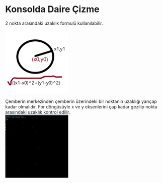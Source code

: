 # Konsolda Daire Çizme

2 nokta arasındaki uzaklık formulü kullanılabilir.

<img src="formul.png" width="200" height="200"/> <br> 

Çemberin merkezinden çemberin üzerindeki bir noktanın uzaklığı yarıçap kadar olmalıdır. For döngüsüyle x ve y eksenlerini çap kadar gezilip nokta arasındaki uzaklık kontrol edilir.<br>
<img src="cikti.PNG" width="200" height="200" /> <br> 